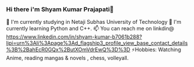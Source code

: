 ### Hi there i'm Shyam Kumar Prajapati👋

<!--
**Shyam-Prajapati/Shyam-prajapati** is a ✨ _special_ ✨ repository because its `README.md` (this file) appears on your GitHub profile.

Here are some ideas to get you started:

- 🔭 I’m currently working on ...
- 🌱 I’m currently learning ...
- 👯 I’m looking to collaborate on ...
- 🤔 I’m looking for help with ...
- 💬 Ask me about ...
- 📫 How to reach me: ...
- 😄 Pronouns: ...
- ⚡ Fun fact: ...
-->
🔭 I'm currently studying in Netaji Subhas University of Technology
🌱 I'm currently learning Python and C++.
📫 You can reach me on linkdin@ https://www.linkedin.com/in/shyam-kumar-b7061b288?lipi=urn%3Ali%3Apage%3Ad_flagship3_profile_view_base_contact_details%3B%2BahEcR0GQx%2ButXOmVdrEwQ%3D%3D
⚡Hobbies: Watching Anime, reading mangas & novels , chess, volleyall.
